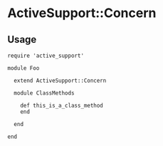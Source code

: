 # ActiveSupport::Concern

## Usage

    require 'active_support'

    module Foo

      extend ActiveSupport::Concern

      module ClassMethods

        def this_is_a_class_method
        end

      end

    end